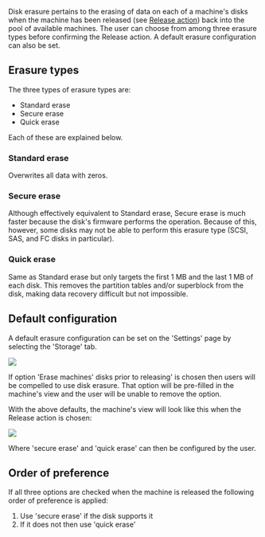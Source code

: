 <!-- deb-2-7-cli
||2.7|2.8|2.9|
|-----:|:-----:|:-----:|:-----:|
|Snap|[CLI](disk-erasure-snap-2-7-cli/2610) ~ [UI](disk-erasure-snap-2-7-ui/2611)|[CLI](disk-erasure-snap-2-8-cli/2612) ~ [UI](disk-erasure-snap-2-8-ui/2613)|[CLI](disk-erasure-snap-2-9-cli/2614) ~ [UI](disk-erasure-snap-2-9-ui/2615)|
|Packages|**CLI** ~ [UI](disk-erasure-deb-2-7-ui/2617)|[CLI](disk-erasure-deb-2-8-cli/2618) ~ [UI](disk-erasure-deb-2-8-ui/2619)|[CLI](disk-erasure-deb-2-9-cli/2620) ~ [UI](disk-erasure-deb-2-9-ui/2621)|
 deb-2-7-cli -->

<!-- deb-2-7-ui
||2.7|2.8|2.9|
|-----:|:-----:|:-----:|:-----:|
|Snap|[CLI](disk-erasure-snap-2-7-cli/2610) ~ [UI](disk-erasure-snap-2-7-ui/2611)|[CLI](disk-erasure-snap-2-8-cli/2612) ~ [UI](disk-erasure-snap-2-8-ui/2613)|[CLI](disk-erasure-snap-2-9-cli/2614) ~ [UI](disk-erasure-snap-2-9-ui/2615)|
|Packages|[CLI](disk-erasure-deb-2-7-cli/2616) ~ |**UI**|[CLI](disk-erasure-deb-2-8-cli/2618) ~ [UI](disk-erasure-deb-2-8-ui/2619)|[CLI](disk-erasure-deb-2-9-cli/2620) ~ [UI](disk-erasure-deb-2-9-ui/2621)|
 deb-2-7-ui -->

<!-- deb-2-8-cli
||2.7|2.8|2.9|
|-----:|:-----:|:-----:|:-----:|
|Snap|[CLI](disk-erasure-snap-2-7-cli/2610) ~ [UI](disk-erasure-snap-2-7-ui/2611)|[CLI](disk-erasure-snap-2-8-cli/2612) ~ [UI](disk-erasure-snap-2-8-ui/2613)|[CLI](disk-erasure-snap-2-9-cli/2614) ~ [UI](disk-erasure-snap-2-9-ui/2615)|
|Packages|[CLI](disk-erasure-deb-2-7-cli/2616) ~ [UI](disk-erasure-deb-2-7-ui/2617)||**CLI** ~ [UI](disk-erasure-deb-2-8-ui/2619)|[CLI](disk-erasure-deb-2-9-cli/2620) ~ [UI](disk-erasure-deb-2-9-ui/2621)|
 deb-2-8-cli -->

<!-- deb-2-8-ui
||2.7|2.8|2.9|
|-----:|:-----:|:-----:|:-----:|
|Snap|[CLI](disk-erasure-snap-2-7-cli/2610) ~ [UI](disk-erasure-snap-2-7-ui/2611)|[CLI](disk-erasure-snap-2-8-cli/2612) ~ [UI](disk-erasure-snap-2-8-ui/2613)|[CLI](disk-erasure-snap-2-9-cli/2614) ~ [UI](disk-erasure-snap-2-9-ui/2615)|
|Packages|[CLI](disk-erasure-deb-2-7-cli/2616) ~ [UI](disk-erasure-deb-2-7-ui/2617)|[CLI](disk-erasure-deb-2-8-cli/2618) ~ |**UI**|[CLI](disk-erasure-deb-2-9-cli/2620) ~ [UI](disk-erasure-deb-2-9-ui/2621)|
 deb-2-8-ui -->

<!-- deb-2-9-cli
||2.7|2.8|2.9|
|-----:|:-----:|:-----:|:-----:|
|Snap|[CLI](disk-erasure-snap-2-7-cli/2610) ~ [UI](disk-erasure-snap-2-7-ui/2611)|[CLI](disk-erasure-snap-2-8-cli/2612) ~ [UI](disk-erasure-snap-2-8-ui/2613)|[CLI](disk-erasure-snap-2-9-cli/2614) ~ [UI](disk-erasure-snap-2-9-ui/2615)|
|Packages|[CLI](disk-erasure-deb-2-7-cli/2616) ~ [UI](disk-erasure-deb-2-7-ui/2617)|[CLI](disk-erasure-deb-2-8-cli/2618) ~ [UI](disk-erasure-deb-2-8-ui/2619)||**CLI** ~ [UI](disk-erasure-deb-2-9-ui/2621)|
 deb-2-9-cli -->

<!-- deb-2-9-ui
||2.7|2.8|2.9|
|-----:|:-----:|:-----:|:-----:|
|Snap|[CLI](disk-erasure-snap-2-7-cli/2610) ~ [UI](disk-erasure-snap-2-7-ui/2611)|[CLI](disk-erasure-snap-2-8-cli/2612) ~ [UI](disk-erasure-snap-2-8-ui/2613)|[CLI](disk-erasure-snap-2-9-cli/2614) ~ [UI](disk-erasure-snap-2-9-ui/2615)|
|Packages|[CLI](disk-erasure-deb-2-7-cli/2616) ~ [UI](disk-erasure-deb-2-7-ui/2617)|[CLI](disk-erasure-deb-2-8-cli/2618) ~ [UI](disk-erasure-deb-2-8-ui/2619)|[CLI](disk-erasure-deb-2-9-cli/2620) ~ |**UI**|
 deb-2-9-ui -->

<!-- snap-2-7-cli
||2.7|2.8|2.9|
|-----:|:-----:|:-----:|:-----:|
|Snap|**CLI** ~ [UI](disk-erasure-snap-2-7-ui/2611)|[CLI](disk-erasure-snap-2-8-cli/2612) ~ [UI](disk-erasure-snap-2-8-ui/2613)|[CLI](disk-erasure-snap-2-9-cli/2614) ~ [UI](disk-erasure-snap-2-9-ui/2615)|
|Packages|[CLI](disk-erasure-deb-2-7-cli/2616) ~ [UI](disk-erasure-deb-2-7-ui/2617)|[CLI](disk-erasure-deb-2-8-cli/2618) ~ [UI](disk-erasure-deb-2-8-ui/2619)|[CLI](disk-erasure-deb-2-9-cli/2620) ~ [UI](disk-erasure-deb-2-9-ui/2621)|
 snap-2-7-cli -->

<!-- snap-2-7-ui
||2.7|2.8|2.9|
|-----:|:-----:|:-----:|:-----:|
|Snap|[CLI](disk-erasure-snap-2-7-cli/2610) ~ |**UI**|[CLI](disk-erasure-snap-2-8-cli/2612) ~ [UI](disk-erasure-snap-2-8-ui/2613)|[CLI](disk-erasure-snap-2-9-cli/2614) ~ [UI](disk-erasure-snap-2-9-ui/2615)|
|Packages|[CLI](disk-erasure-deb-2-7-cli/2616) ~ [UI](disk-erasure-deb-2-7-ui/2617)|[CLI](disk-erasure-deb-2-8-cli/2618) ~ [UI](disk-erasure-deb-2-8-ui/2619)|[CLI](disk-erasure-deb-2-9-cli/2620) ~ [UI](disk-erasure-deb-2-9-ui/2621)|
 snap-2-7-ui -->

<!-- snap-2-8-cli
||2.7|2.8|2.9|
|-----:|:-----:|:-----:|:-----:|
|Snap|[CLI](disk-erasure-snap-2-7-cli/2610) ~ [UI](disk-erasure-snap-2-7-ui/2611)||**CLI** ~ [UI](disk-erasure-snap-2-8-ui/2613)|[CLI](disk-erasure-snap-2-9-cli/2614) ~ [UI](disk-erasure-snap-2-9-ui/2615)|
|Packages|[CLI](disk-erasure-deb-2-7-cli/2616) ~ [UI](disk-erasure-deb-2-7-ui/2617)|[CLI](disk-erasure-deb-2-8-cli/2618) ~ [UI](disk-erasure-deb-2-8-ui/2619)|[CLI](disk-erasure-deb-2-9-cli/2620) ~ [UI](disk-erasure-deb-2-9-ui/2621)|
 snap-2-8-cli -->

<!-- snap-2-8-ui
||2.7|2.8|2.9|
|-----:|:-----:|:-----:|:-----:|
|Snap|[CLI](disk-erasure-snap-2-7-cli/2610) ~ [UI](disk-erasure-snap-2-7-ui/2611)|[CLI](disk-erasure-snap-2-8-cli/2612) ~ |**UI**|[CLI](disk-erasure-snap-2-9-cli/2614) ~ [UI](disk-erasure-snap-2-9-ui/2615)|
|Packages|[CLI](disk-erasure-deb-2-7-cli/2616) ~ [UI](disk-erasure-deb-2-7-ui/2617)|[CLI](disk-erasure-deb-2-8-cli/2618) ~ [UI](disk-erasure-deb-2-8-ui/2619)|[CLI](disk-erasure-deb-2-9-cli/2620) ~ [UI](disk-erasure-deb-2-9-ui/2621)|
 snap-2-8-ui -->

<!-- snap-2-9-cli
||2.7|2.8|2.9|
|-----:|:-----:|:-----:|:-----:|
|Snap|[CLI](disk-erasure-snap-2-7-cli/2610) ~ [UI](disk-erasure-snap-2-7-ui/2611)|[CLI](disk-erasure-snap-2-8-cli/2612) ~ [UI](disk-erasure-snap-2-8-ui/2613)||**CLI** ~ [UI](disk-erasure-snap-2-9-ui/2615)|
|Packages|[CLI](disk-erasure-deb-2-7-cli/2616) ~ [UI](disk-erasure-deb-2-7-ui/2617)|[CLI](disk-erasure-deb-2-8-cli/2618) ~ [UI](disk-erasure-deb-2-8-ui/2619)|[CLI](disk-erasure-deb-2-9-cli/2620) ~ [UI](disk-erasure-deb-2-9-ui/2621)|
 snap-2-9-cli -->

<!-- snap-2-9-ui
||2.7|2.8|2.9|
|-----:|:-----:|:-----:|:-----:|
|Snap|[CLI](disk-erasure-snap-2-7-cli/2610) ~ [UI](disk-erasure-snap-2-7-ui/2611)|[CLI](disk-erasure-snap-2-8-cli/2612) ~ [UI](disk-erasure-snap-2-8-ui/2613)|[CLI](disk-erasure-snap-2-9-cli/2614) ~ |**UI**|
|Packages|[CLI](disk-erasure-deb-2-7-cli/2616) ~ [UI](disk-erasure-deb-2-7-ui/2617)|[CLI](disk-erasure-deb-2-8-cli/2618) ~ [UI](disk-erasure-deb-2-8-ui/2619)|[CLI](disk-erasure-deb-2-9-cli/2620) ~ [UI](disk-erasure-deb-2-9-ui/2621)|
 snap-2-9-ui -->

Disk erasure pertains to the erasing of data on each of a machine's disks when the machine has been released (see [Release action](/t/concepts-and-terms/785#heading--release)) back into the pool of available machines. The user can choose from among three erasure types before confirming the Release action. A default erasure configuration can also be set.

<h2 id="heading--erasure-types">Erasure types</h2>

The three types of erasure types are:

-   Standard erase
-   Secure erase
-   Quick erase

Each of these are explained below.

<h3 id="heading--standard-erase">Standard erase</h3>

Overwrites all data with zeros.

<h3 id="heading--secure-erase">Secure erase</h3>

Although effectively equivalent to Standard erase, Secure erase is much faster because the disk's firmware performs the operation. Because of this, however, some disks may not be able to perform this erasure type (SCSI, SAS, and FC disks in particular).

<h3 id="heading--quick-erase">Quick erase</h3>

Same as Standard erase but only targets the first 1 MB and the last 1 MB of each disk. This removes the partition tables and/or superblock from the disk, making data recovery difficult but not impossible.

<h2 id="heading--default-configuration">Default configuration</h2>

A default erasure configuration can be set on the 'Settings' page by selecting the 'Storage' tab.

<a href="https://assets.ubuntu.com/v1/4e90c4c7-installconfig-storage-erasure__defaults.png" target = "_blank"><img src="https://assets.ubuntu.com/v1/4e90c4c7-installconfig-storage-erasure__defaults.png"></a>

If option 'Erase machines' disks prior to releasing' is chosen then users will be compelled to use disk erasure. That option will be pre-filled in the machine's view and the user will be unable to remove the option.

With the above defaults, the machine's view will look like this when the Release action is chosen:

<a href="https://assets.ubuntu.com/v1/66e1dcc2-installconfig-storage-erasure__defaults-node.png" target = "_blank"><img src="https://assets.ubuntu.com/v1/66e1dcc2-installconfig-storage-erasure__defaults-node.png"></a>

Where 'secure erase' and 'quick erase' can then be configured by the user.

<h2 id="heading--order-of-preference">Order of preference</h2>

If all three options are checked when the machine is released the following order of preference is applied:

1.  Use 'secure erase' if the disk supports it
2.  If it does not then use 'quick erase'

<!-- LINKS -->